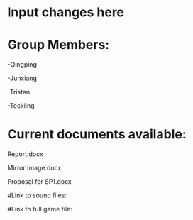 # Input changes here
# Group Members:

-Qingping

-Junxiang

-Tristan

-Teckling

# Current documents available:

Report.docx

Mirror Image.docx

Proposal for SP1.docx

#Link to sound files:

#Link to full game file:
